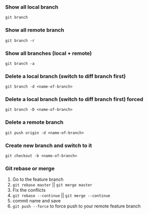 ### Show all local branch
`git branch`

### Show all remote branch
`git branch -r`

### Show all branches (local + remote) 
`git branch -a`

### Delete a local branch (switch to diff branch first)
`git branch -d <name-of-branch>`

### Delete a local branch (switch to diff branch first) forced
`git branch -D <name-of-branch>`

### Delete a remote branch
`git push origin -d <name-of-branch>`

### Create new branch and switch to it
`git checkout -b <name-of-branch>`

### Git rebase or merge
1) Go to the feature branch
2) `git rebase master` || `git merge master`
3) Fix the conflicts
4) `git rebase --continue` || `git merge --continue`
5) commit name and save
6) `git push --force` to force push to your remote feature branch